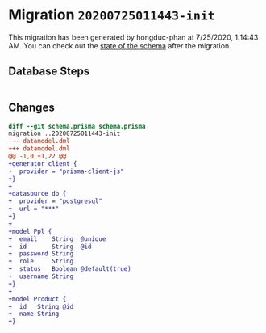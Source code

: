 # Migration `20200725011443-init`

This migration has been generated by hongduc-phan at 7/25/2020, 1:14:43 AM.
You can check out the [state of the schema](./schema.prisma) after the migration.

## Database Steps

```sql

```

## Changes

```diff
diff --git schema.prisma schema.prisma
migration ..20200725011443-init
--- datamodel.dml
+++ datamodel.dml
@@ -1,0 +1,22 @@
+generator client {
+  provider = "prisma-client-js"
+}
+
+datasource db {
+  provider = "postgresql"
+  url = "***"
+}
+
+model Ppl {
+  email    String  @unique
+  id       String  @id
+  password String
+  role     String
+  status   Boolean @default(true)
+  username String
+}
+
+model Product {
+  id   String @id
+  name String
+}
```


